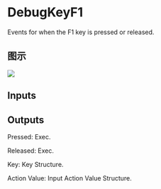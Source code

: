 # DebugKeyF1

Events for when the F1 key is pressed or released.

## 图示

![]($-20221218-19193362.png)

## Inputs

## Outputs

Pressed: Exec.

Released: Exec.

Key: Key Structure.

Action Value: Input Action Value Structure.

